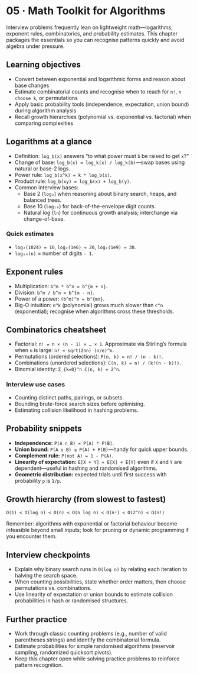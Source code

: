 # 05 · Math Toolkit for Algorithms

Interview problems frequently lean on lightweight math—logarithms, exponent rules, combinatorics, and probability estimates. This chapter packages the essentials so you can recognise patterns quickly and avoid algebra under pressure.

## Learning objectives
- Convert between exponential and logarithmic forms and reason about base changes
- Estimate combinatorial counts and recognise when to reach for `n!`, `n choose k`, or permutations
- Apply basic probability tools (independence, expectation, union bound) during algorithm analysis
- Recall growth hierarchies (polynomial vs. exponential vs. factorial) when comparing complexities

## Logarithms at a glance
- Definition: `log_b(x)` answers “to what power must `b` be raised to get `x`?”
- Change of base: `log_b(x) = log_k(x) / log_k(b)`—swap bases using natural or base-2 logs.
- Power rule: `log_b(x^k) = k * log_b(x)`.
- Product rule: `log_b(xy) = log_b(x) + log_b(y)`.
- Common interview bases:
  - Base 2 (`log₂`) when reasoning about binary search, heaps, and balanced trees.
  - Base 10 (`log₁₀`) for back-of-the-envelope digit counts.
  - Natural log (`ln`) for continuous growth analysis; interchange via change-of-base.

### Quick estimates
- `log₂(1024) = 10`, `log₂(1e6) ≈ 20`, `log₂(1e9) ≈ 30`.
- `log₁₀(n)` ≈ number of digits `- 1`.

## Exponent rules
- Multiplication: `b^m * b^n = b^{m + n}`.
- Division: `b^m / b^n = b^{m - n}`.
- Power of a power: `(b^m)^n = b^{mn}`.
- Big-O intuition: `n^k` (polynomial) grows much slower than `c^n` (exponential); recognise when algorithms cross these thresholds.

## Combinatorics cheatsheet
- Factorial: `n! = n × (n - 1) × … × 1`. Approximate via Stirling’s formula when `n` is large: `n! ≈ sqrt(2πn) (n/e)^n`.
- Permutations (ordered selections): `P(n, k) = n! / (n - k)!`.
- Combinations (unordered selections): `C(n, k) = n! / (k!(n - k)!)`.
- Binomial identity: `Σ_{k=0}^n C(n, k) = 2^n`.

### Interview use cases
- Counting distinct paths, pairings, or subsets.
- Bounding brute-force search sizes before optimising.
- Estimating collision likelihood in hashing problems.

## Probability snippets
- **Independence:** `P(A ∩ B) = P(A) * P(B)`.
- **Union bound:** `P(A ∪ B) ≤ P(A) + P(B)`—handy for quick upper bounds.
- **Complement rule:** `P(not A) = 1 - P(A)`.
- **Linearity of expectation:** `E[X + Y] = E[X] + E[Y]` even if `X` and `Y` are dependent—useful in hashing and randomised algorithms.
- **Geometric distribution:** expected trials until first success with probability `p` is `1/p`.

## Growth hierarchy (from slowest to fastest)
```
O(1) < O(log n) < O(n) < O(n log n) < O(n²) < O(2^n) < O(n!)
```
Remember: algorithms with exponential or factorial behaviour become infeasible beyond small inputs; look for pruning or dynamic programming if you encounter them.

## Interview checkpoints
- Explain why binary search runs in `O(log n)` by relating each iteration to halving the search space.
- When counting possibilities, state whether order matters, then choose permutations vs. combinations.
- Use linearity of expectation or union bounds to estimate collision probabilities in hash or randomised structures.

## Further practice
- Work through classic counting problems (e.g., number of valid parentheses strings) and identify the combinatorial formula.
- Estimate probabilities for simple randomised algorithms (reservoir sampling, randomized quicksort pivots).
- Keep this chapter open while solving practice problems to reinforce pattern recognition.
